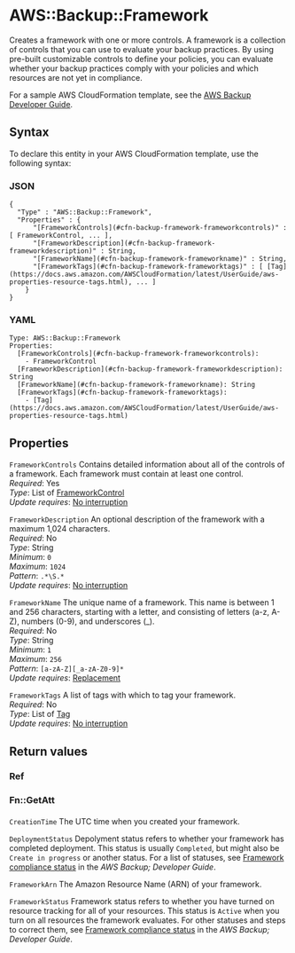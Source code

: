 # AWS::Backup::Framework<a name="aws-resource-backup-framework"></a>

Creates a framework with one or more controls\. A framework is a collection of controls that you can use to evaluate your backup practices\. By using pre\-built customizable controls to define your policies, you can evaluate whether your backup practices comply with your policies and which resources are not yet in compliance\.

For a sample AWS CloudFormation template, see the [AWS Backup Developer Guide](https://docs.aws.amazon.com/aws-backup/latest/devguide/bam-cfn-integration.html#bam-cfn-frameworks-template)\.

## Syntax<a name="aws-resource-backup-framework-syntax"></a>

To declare this entity in your AWS CloudFormation template, use the following syntax:

### JSON<a name="aws-resource-backup-framework-syntax.json"></a>

```
{
  "Type" : "AWS::Backup::Framework",
  "Properties" : {
      "[FrameworkControls](#cfn-backup-framework-frameworkcontrols)" : [ FrameworkControl, ... ],
      "[FrameworkDescription](#cfn-backup-framework-frameworkdescription)" : String,
      "[FrameworkName](#cfn-backup-framework-frameworkname)" : String,
      "[FrameworkTags](#cfn-backup-framework-frameworktags)" : [ [Tag](https://docs.aws.amazon.com/AWSCloudFormation/latest/UserGuide/aws-properties-resource-tags.html), ... ]
    }
}
```

### YAML<a name="aws-resource-backup-framework-syntax.yaml"></a>

```
Type: AWS::Backup::Framework
Properties:
  [FrameworkControls](#cfn-backup-framework-frameworkcontrols):
    - FrameworkControl
  [FrameworkDescription](#cfn-backup-framework-frameworkdescription): String
  [FrameworkName](#cfn-backup-framework-frameworkname): String
  [FrameworkTags](#cfn-backup-framework-frameworktags):
    - [Tag](https://docs.aws.amazon.com/AWSCloudFormation/latest/UserGuide/aws-properties-resource-tags.html)
```

## Properties<a name="aws-resource-backup-framework-properties"></a>

`FrameworkControls` <a name="cfn-backup-framework-frameworkcontrols"></a>
Contains detailed information about all of the controls of a framework\. Each framework must contain at least one control\.  
_Required_: Yes  
_Type_: List of [FrameworkControl](aws-properties-backup-framework-frameworkcontrol.md)  
_Update requires_: [No interruption](https://docs.aws.amazon.com/AWSCloudFormation/latest/UserGuide/using-cfn-updating-stacks-update-behaviors.html#update-no-interrupt)

`FrameworkDescription` <a name="cfn-backup-framework-frameworkdescription"></a>
An optional description of the framework with a maximum 1,024 characters\.  
_Required_: No  
_Type_: String  
_Minimum_: `0`  
_Maximum_: `1024`  
_Pattern_: `.*\S.*`  
_Update requires_: [No interruption](https://docs.aws.amazon.com/AWSCloudFormation/latest/UserGuide/using-cfn-updating-stacks-update-behaviors.html#update-no-interrupt)

`FrameworkName` <a name="cfn-backup-framework-frameworkname"></a>
The unique name of a framework\. This name is between 1 and 256 characters, starting with a letter, and consisting of letters \(a\-z, A\-Z\), numbers \(0\-9\), and underscores \(\_\)\.  
_Required_: No  
_Type_: String  
_Minimum_: `1`  
_Maximum_: `256`  
_Pattern_: `[a-zA-Z][_a-zA-Z0-9]*`  
_Update requires_: [Replacement](https://docs.aws.amazon.com/AWSCloudFormation/latest/UserGuide/using-cfn-updating-stacks-update-behaviors.html#update-replacement)

`FrameworkTags` <a name="cfn-backup-framework-frameworktags"></a>
A list of tags with which to tag your framework\.  
_Required_: No  
_Type_: List of [Tag](https://docs.aws.amazon.com/AWSCloudFormation/latest/UserGuide/aws-properties-resource-tags.html)  
_Update requires_: [No interruption](https://docs.aws.amazon.com/AWSCloudFormation/latest/UserGuide/using-cfn-updating-stacks-update-behaviors.html#update-no-interrupt)

## Return values<a name="aws-resource-backup-framework-return-values"></a>

### Ref<a name="aws-resource-backup-framework-return-values-ref"></a>

### Fn::GetAtt<a name="aws-resource-backup-framework-return-values-fn--getatt"></a>

#### <a name="aws-resource-backup-framework-return-values-fn--getatt-fn--getatt"></a>

`CreationTime` <a name="CreationTime-fn::getatt"></a>
The UTC time when you created your framework\.

`DeploymentStatus` <a name="DeploymentStatus-fn::getatt"></a>
Depolyment status refers to whether your framework has completed deployment\. This status is usually `Completed`, but might also be `Create in progress` or another status\. For a list of statuses, see [Framework compliance status](https://docs.aws.amazon.com/aws-backup/latest/devguide/viewing-frameworks.html) in the _AWS Backup; Developer Guide_\.

`FrameworkArn` <a name="FrameworkArn-fn::getatt"></a>
The Amazon Resource Name \(ARN\) of your framework\.

`FrameworkStatus` <a name="FrameworkStatus-fn::getatt"></a>
Framework status refers to whether you have turned on resource tracking for all of your resources\. This status is `Active` when you turn on all resources the framework evaluates\. For other statuses and steps to correct them, see [Framework compliance status](https://docs.aws.amazon.com/aws-backup/latest/devguide/viewing-frameworks.html) in the _AWS Backup; Developer Guide_\.

